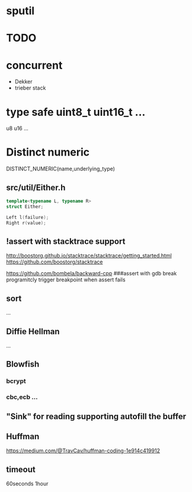 # sputil

# TODO
# concurrent
- Dekker
- trieber stack

# type safe uint8_t uint16_t ...
u8
u16
...

# Distinct numeric
DISTINCT_NUMERIC(name,underlying_type)

## src/util/Either.h
```cpp
template<typename L, typename R>
struct Either;

Left l(failure);
Right r(value);
```

## !assert with stacktrace support
http://boostorg.github.io/stacktrace/stacktrace/getting_started.html
https://github.com/boostorg/stacktrace

https://github.com/bombela/backward-cpp
###assert with gdb break
programitcly trigger breakpoint when assert fails

## sort
...

## Diffie Hellman
...

## Blowfish
### bcrypt
### cbc,ecb ...

## "Sink" for reading supporting autofill the buffer


## Huffman
https://medium.com/@TravCav/huffman-coding-1e914c419912


## timeout
60seconds
1hour
